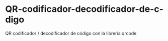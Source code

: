 # QR-codificador-decodificador-de-c-digo
QR codificador / decodificador de código con la librería qrcode
